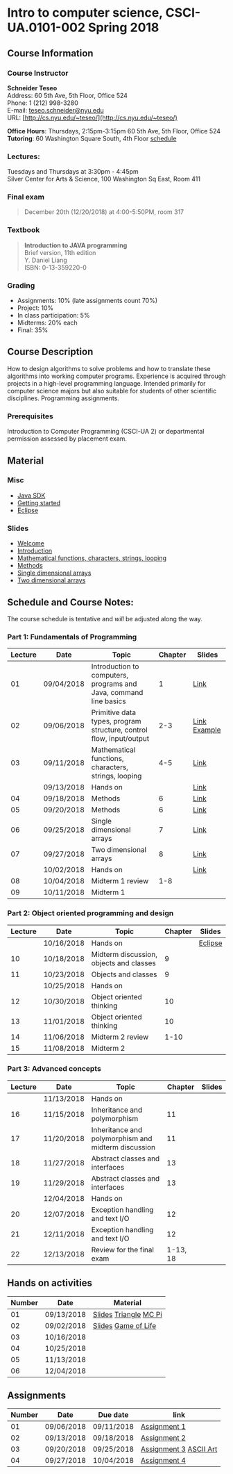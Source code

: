 # Intro to computer science, CSCI-UA.0101-002 Spring 2018

## Course Information
### Course Instructor
**Schneider Teseo**<br>
Address: 60 5th Ave, 5th Floor, Office 524<br>
Phone: 1 (212) 998-3280<br>
E-mail: [teseo.schneider@nyu.edu](mailto:teseo.schneider@nyu.edu)<br>
URL: [http://cs.nyu.edu/~teseo/](http://cs.nyu.edu/~teseo/)<br>

**Office Hours**: Thursdays, 2:15pm-3:15pm 60 5th Ave, 5th Floor, Office 524<br>
**Tutoring**: 60 Washington Square South, 4th Floor [schedule](https://github.com/teseoch/Intro-To-Computer-Science-2018/blob/master/material/Fall2018Tutors.pdf)

### Lectures:
Tuesdays and Thursdays at 3:30pm - 4:45pm<br>
Silver Center for Arts & Science,
100 Washington Sq East,
Room 411

### Final exam

> December 20th (12/20/2018) at 4:00-5:50PM, room 317


### Textbook

> **Introduction to JAVA programming**<br>
> Brief version, 11th edition<br>
> Y. Daniel Liang<br>
> ISBN: 0-13-359220-0


### Grading
 - Assignments: 10% (late assignments count 70%)
 - Project: 10%
 - In class participation: 5%
 - Midterms: 20% each
 - Final: 35%

## Course Description

How to design algorithms to solve problems and how to translate these algorithms into working computer programs. Experience is acquired through projects in a high-level programming language. Intended primarily for computer science majors but also suitable for students of other scientific disciplines. Programming assignments.



### Prerequisites
Introduction to Computer Programming (CSCI-UA 2) or departmental permission assessed by placement exam.



## Material

### Misc

- [Java SDK](http://www.oracle.com/technetwork/java/javase/downloads/index.html)
- [Getting started](https://raw.githubusercontent.com/teseoch/Intro-To-Computer-Science-2018/master/material/getting_started.pdf)
- [Eclipse](https://www.eclipse.org/)
<!-- - [Getting started Processing](https://raw.githubusercontent.com/teseoch/Intro-To-Computer-Science-2018/master/material/getting_started_processing.pdf) -->
<!-- - [Processing](https://raw.githubusercontent.com/teseoch/Intro-To-Computer-Science-2018/master/material/processing.zip) -->

### Slides
- [Welcome](https://raw.githubusercontent.com/teseoch/Intro-To-Computer-Science-2018/master/slides/lecture1-welcome.pdf)
- [Introduction](https://raw.githubusercontent.com/teseoch/Intro-To-Computer-Science-2018/master/slides/lecture2-intro.pdf)
- [Mathematical functions, characters, strings, looping](https://raw.githubusercontent.com/teseoch/Intro-To-Computer-Science-2018/master/slides/lecture3-math.pdf)
- [Methods](https://raw.githubusercontent.com/teseoch/Intro-To-Computer-Science-2018/master/slides/lecture4-methods.pdf)
- [Single dimensional arrays](https://raw.githubusercontent.com/teseoch/Intro-To-Computer-Science-2018/master/slides/lecture5-arrays.pdf)
- [Two dimensional arrays](https://raw.githubusercontent.com/teseoch/Intro-To-Computer-Science-2018/master/slides/lecture6-ndarrays.pdf)
<!-- - [Objects and classes](https://raw.githubusercontent.com/teseoch/Intro-To-Computer-Science-2018/master/slides/lecture14.pdf) -->
<!-- - [Object oriented thinking](https://raw.githubusercontent.com/teseoch/Intro-To-Computer-Science-2018/master/slides/lecture15.pdf) -->
<!-- - [Inheritance and Polymorphism](https://raw.githubusercontent.com/teseoch/Intro-To-Computer-Science-2018/master/slides/lecture16.pdf) -->
<!-- - [Abstract Classes and Interfaces](https://raw.githubusercontent.com/teseoch/Intro-To-Computer-Science-2018/master/slides/lecture17.pdf) -->
<!-- - [Exception and Text IO](https://raw.githubusercontent.com/teseoch/Intro-To-Computer-Science-2018/master/slides/lecture18.pdf) -->


## Schedule and Course Notes:

The course schedule is tentative and *will* be adjusted along the way.

### Part 1: Fundamentals of Programming
| Lecture | Date | Topic | Chapter | Slides |
|----|----|----|----|----|
| 01 | 09/04/2018 | Introduction to computers, programs and Java, command line basics | 1 | [Link](https://raw.githubusercontent.com/teseoch/Intro-To-Computer-Science-2018/master/slides/lecture1-welcome.pdf) |
| 02 | 09/06/2018 | Primitive data types, program structure, control flow, input/output| 2-3 | [Link](https://raw.githubusercontent.com/teseoch/Intro-To-Computer-Science-2018/master/slides/lecture2-intro.pdf) [Example](https://raw.githubusercontent.com/teseoch/Intro-To-Computer-Science-2018/master/material/Input.java) |
| 03 | 09/11/2018 | Mathematical functions, characters, strings, looping| 4-5 |[Link](https://raw.githubusercontent.com/teseoch/Intro-To-Computer-Science-2018/master/slides/lecture3-math.pdf)|
|    | 09/13/2018 | Hands on | | [Link](https://raw.githubusercontent.com/teseoch/Intro-To-Computer-Science-2018/master/material/handson1.pdf) |
| 04 | 09/18/2018 | Methods | 6 | [Link](https://raw.githubusercontent.com/teseoch/Intro-To-Computer-Science-2018/master/slides/lecture4-methods.pdf) |
| 05 | 09/20/2018 | Methods | 6 | [Link](https://raw.githubusercontent.com/teseoch/Intro-To-Computer-Science-2018/master/slides/lecture4-methods.pdf) |
| 06 | 09/25/2018 | Single dimensional arrays | 7 | [Link](https://raw.githubusercontent.com/teseoch/Intro-To-Computer-Science-2018/master/slides/lecture5-arrays.pdf) |
| 07 | 09/27/2018 | Two dimensional arrays | 8 | [Link](https://raw.githubusercontent.com/teseoch/Intro-To-Computer-Science-2018/master/slides/lecture6-ndarrays.pdf) |
|    | 10/02/2018 | Hands on | | [Link](https://raw.githubusercontent.com/teseoch/Intro-To-Computer-Science-2018/master/material/handson2.pdf) |
| 08 | 10/04/2018 | Midterm 1 review | 1-8 | |
| 09 | 10/11/2018 | Midterm 1 |  | |

### Part 2: Object oriented programming and design
| Lecture | Date | Topic | Chapter | Slides |
|----|----|----|----|----|
|    | 10/16/2018 | Hands on | | [Eclipse](https://www.eclipse.org/) |
| 10 | 10/18/2018 | Midterm discussion, objects and classes | 9 | |
| 11 | 10/23/2018 | Objects and classes | 9 | |
|    | 10/25/2018 | Hands on | ||
| 12 | 10/30/2018 | Object oriented thinking | 10 | |
| 13 | 11/01/2018 | Object oriented thinking | 10 | |
| 14 | 11/06/2018 | Midterm 2 review | 1-10 | |
| 15 | 11/08/2018 | Midterm 2 | | |

### Part 3: Advanced concepts

| Lecture | Date | Topic | Chapter | Slides |
|----|----|----|----|----|
|    | 11/13/2018 | Hands on | ||
| 16 | 11/15/2018 | Inheritance and polymorphism | 11 | |
| 17 | 11/20/2018 | Inheritance and polymorphism and midterm discussion | 11 | |
| 18 | 11/27/2018 | Abstract classes and interfaces | 13 | |
| 19 | 11/29/2018 | Abstract classes and interfaces | 13 | |
|    | 12/04/2018 | Hands on | ||
| 20 | 12/07/2018 | Exception handling and text I/O | 12 | |
| 21 | 12/11/2018 | Exception handling and text I/O | 12 | |
| 22 | 12/13/2018 | Review for the final exam | 1-13, 18 | |


## Hands on activities
| Number | Date | Material |
|----|----|----|
| 01 | 09/13/2018 | [Slides](https://raw.githubusercontent.com/teseoch/Intro-To-Computer-Science-2018/master/material/handson1.pdf) [Triangle](https://raw.githubusercontent.com/teseoch/Intro-To-Computer-Science-2018/master/material/Triangle.java) [MC Pi](https://raw.githubusercontent.com/teseoch/Intro-To-Computer-Science-2018/master/material/PIMT.java)|
| 02 | 09/02/2018 | [Slides](https://raw.githubusercontent.com/teseoch/Intro-To-Computer-Science-2018/master/material/handson2.pdf) [Game of Life](https://raw.githubusercontent.com/teseoch/Intro-To-Computer-Science-2018/master/material/GameOfLife.java)|
| 03 | 10/16/2018 | |
| 04 | 10/25/2018 | |
| 05 | 11/13/2018 | |
| 06 | 12/04/2018 | |


## Assignments

| Number | Date | Due date| link |
|----|----|----|----|
| 01 | 09/06/2018 | 09/11/2018 | [Assignment 1](https://raw.githubusercontent.com/teseoch/Intro-To-Computer-Science-2018/master/assignments/Assignment1.pdf)|
| 02 | 09/13/2018 | 09/18/2018 | [Assignment 2](https://raw.githubusercontent.com/teseoch/Intro-To-Computer-Science-2018/master/assignments/Assignment2.pdf)|
| 03 | 09/20/2018 | 09/25/2018 | [Assignment 3](https://raw.githubusercontent.com/teseoch/Intro-To-Computer-Science-2018/master/assignments/Assignment3.pdf) [ASCII Art](https://raw.githubusercontent.com/teseoch/Intro-To-Computer-Science-2018/master/assignments/Assignment3.txt)|
| 04 | 09/27/2018 | 10/04/2018 | [Assignment 4](https://raw.githubusercontent.com/teseoch/Intro-To-Computer-Science-2018/master/assignments/Assignment4.pdf) |





